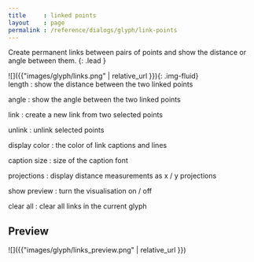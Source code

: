 ```yaml
---
title     : linked points
layout    : page
permalink : /reference/dialogs/glyph/link-points
---
```


Create permanent links between pairs of points and show the distance or angle between them.
{: .lead }


<div class='row'>

<div class='col-sm-4' markdown='1'>
![]({{"images/glyph/links.png" | relative_url }}){: .img-fluid}
</div>

<div class='col-sm-8' markdown='1'>
length
: show the distance between the two linked points

angle
: show the angle between the two linked points

link
: create a new link from two selected points

unlink
: unlink selected points

display color
: the color of link captions and lines

caption size
: size of the caption font

projections
: display distance measurements as x / y projections

show preview
: turn the visualisation on / off

clear all
: clear all links in the current glyph
</div>

</div>


Preview
-------

![]({{"images/glyph/links_preview.png" | relative_url }})

